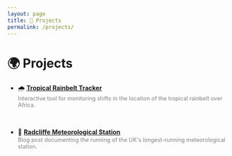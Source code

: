 ```yaml
---
layout: page
title: 🚀 Projects
permalink: /projects/
---
```


# 🌍 Projects  

- 🌧️ **[Tropical Rainbelt Tracker](https://charlesknight1.github.io/tracker)**  
  <span style="color: gray; font-size: 0.9em;">Interactive tool for monitoring shifts in the location of the tropical rainbelt over Africa.</span>

<br>

- 🔬 **[Radcliffe Meteorological Station](https://charlesknight1.github.io/rms)**  
  <span style="color: gray; font-size: 0.9em;">Blog post documenting the running of the UK's longest-running meteorological station.</span>
